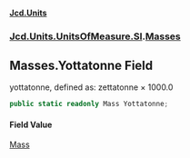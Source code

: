 #### [Jcd.Units](index.md 'index')
### [Jcd.Units.UnitsOfMeasure.SI](Jcd.Units.UnitsOfMeasure.SI.md 'Jcd.Units.UnitsOfMeasure.SI').[Masses](Masses.md 'Jcd.Units.UnitsOfMeasure.SI.Masses')

## Masses.Yottatonne Field

yottatonne, defined as: zettatonne × 1000.0

```csharp
public static readonly Mass Yottatonne;
```

#### Field Value
[Mass](Mass.md 'Jcd.Units.UnitTypes.Mass')